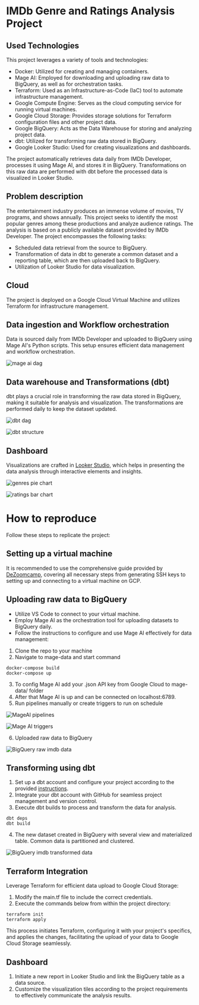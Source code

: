 # IMDb Genre and Ratings Analysis Project

## Used Technologies

This project leverages a variety of tools and technologies:

* Docker: Utilized for creating and managing containers.
* Mage AI: Employed for downloading and uploading raw data to BigQuery, as well as for orchestration tasks.
* Terraform: Used as an Infrastructure-as-Code (IaC) tool to automate infrastructure management.
* Google Compute Engine: Serves as the cloud computing service for running virtual machines.
* Google Cloud Storage: Provides storage solutions for Terraform configuration files and other project data.
* Google BigQuery: Acts as the Data Warehouse for storing and analyzing project data.
* dbt: Utilized for transforming raw data stored in BigQuery.
* Google Looker Studio: Used for creating visualizations and dashboards.

The project automatically retrieves data daily from IMDb Developer, processes it using Mage AI, and stores it in BigQuery. Transformations on this raw data are performed with dbt before the processed data is visualized in Looker Studio.

## Problem description

The entertainment industry produces an immense volume of movies, TV programs, and shows annually. This project seeks to identify the most popular genres among these productions and analyze audience ratings. The analysis is based on a publicly available dataset provided by IMDb Developer. The project encompasses the following tasks:

* Scheduled data retrieval from the source to BigQuery.
* Transformation of data in dbt to generate a common dataset and a reporting table, which are then uploaded back to BigQuery.
* Utilization of Looker Studio for data visualization.


## Cloud

The project is deployed on a Google Cloud Virtual Machine and utilizes Terraform for infrastructure management.

## Data ingestion and Workflow orchestration

Data is sourced daily from IMDb Developer and uploaded to BigQuery using Mage AI's Python scripts. This setup ensures efficient data management and workflow orchestration.

![mage ai dag](images/mage_ai_dag.png)

## Data warehouse and Transformations (dbt)

dbt plays a crucial role in transforming the raw data stored in BigQuery, making it suitable for analysis and visualization. The transformations are performed daily to keep the dataset updated.

![dbt dag](images/dbt_dag.png)

![dbt structure](images/dbt_structure.png)

## Dashboard

Visualizations are crafted in [Looker Studio](https://lookerstudio.google.com/s/gZF7TQfkxcs), which helps in presenting the data analysis through interactive elements and insights.

![genres pie chart](images/looker_pie_chart_tile.png)

![ratings bar chart](images/looker_bar_chart_tile.png)

# How to reproduce

Follow these steps to replicate the project:

## Setting up a virtual machine

It is recommended to use the comprehensive guide provided by [DeZoomcamp](https://www.youtube.com/watch?v=ae-CV2KfoN0&list=PL3MmuxUbc_hJed7dXYoJw8DoCuVHhGEQb&index=15), covering all necessary steps from generating SSH keys to setting up and connecting to a virtual machine on GCP.

## Uploading raw data to BigQuery

* Utilize VS Code to connect to your virtual machine.
* Employ Mage AI as the orchestration tool for uploading datasets to BigQuery daily.
* Follow the instructions to configure and use Mage AI effectively for data management:

1. Clone the repo to your machine
2. Navigate to mage-data and start command 
```
docker-compose build
docker-compose up
```
3. To config Mage AI add your .json API key from Google Cloud to mage-data/ folder
4. After that Mage AI is up and can be connected on localhost:6789.
5. Run pipelines manually or create triggers to run on schedule

![MageAI pipelines](images/mage_ai_pipelines.png)

![Mage AI triggers](images/mage_ai_triggers.png)

6. Uploaded raw data to BigQuery

![BigQuery raw imdb data](images/imdb_raw_data.png)

## Transforming using dbt

1. Set up a dbt account and configure your project according to the provided [instructions](https://github.com/DataTalksClub/data-engineering-zoomcamp/blob/main/04-analytics-engineering/dbt_cloud_setup.md).
2. Integrate your dbt account with GitHub for seamless project management and version control.
3. Execute dbt builds to process and transform the data for analysis.
```
dbt deps
dbt build
```
4. The new dataset created in BigQuery with several view and materialized table. Common data is partitioned and clustered.

![BigQuery imdb transformed data](images/imdb_dbt.png)

## Terraform Integration

Leverage Terraform for efficient data upload to Google Cloud Storage:

1. Modify the main.tf file to include the correct credentials.
2. Execute the commands below from within the project directory:
```
terraform init
terraform apply
```
This process initiates Terraform, configuring it with your project's specifics, and applies the changes, facilitating the upload of your data to Google Cloud Storage seamlessly.

## Dashboard

1. Initiate a new report in Looker Studio and link the BigQuery table as a data source.
2. Customize the visualization tiles according to the project requirements to effectively communicate the analysis results.
